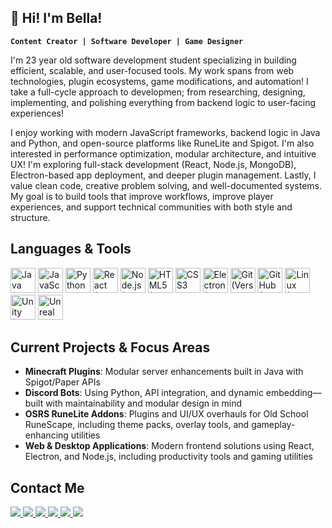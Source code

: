## 🥀 Hi! I'm Bella!
**`Content Creator | Software Developer | Game Designer`**

I'm 23 year old software development student specializing in building efficient, scalable, and user-focused tools. My work spans from web technologies, plugin ecosystems, game modifications, and automation! I take a full-cycle approach to developmen; from researching, designing, implementing, and polishing everything from backend logic to user-facing experiences!

I enjoy working with modern JavaScript frameworks, backend logic in Java and Python, and open-source platforms like RuneLite and Spigot. I'm also interested in performance optimization, modular architecture, and intuitive UX! I'm exploring full-stack development (React, Node.js, MongoDB), Electron-based app deployment, and deeper plugin management. Lastly, I value clean code, creative problem solving, and well-documented systems. My goal is to build tools that improve workflows, improve player experiences, and support technical communities with both style and structure.


## Languages & Tools
<p align="left"> 
<img src="https://cdn.jsdelivr.net/gh/devicons/devicon/icons/java/java-original.svg" title="Java (Minecraft plugins, RuneLite)" width="40" height="40"/> <img src="https://cdn.jsdelivr.net/gh/devicons/devicon/icons/javascript/javascript-original.svg" title="JavaScript" width="40" height="40"/> <img src="https://cdn.jsdelivr.net/gh/devicons/devicon/icons/python/python-original.svg" title="Python" width="40" height="40"/> <img src="https://cdn.jsdelivr.net/gh/devicons/devicon/icons/react/react-original.svg" title="React (Applications)" width="40" height="40"/> <img src="https://cdn.jsdelivr.net/gh/devicons/devicon/icons/nodejs/nodejs-original.svg" title="Node.js (Bot/web backend)" width="40" height="40"/> <img src="https://cdn.jsdelivr.net/gh/devicons/devicon/icons/html5/html5-original.svg" title="HTML5 (Frontend UI)" width="40" height="40"/> <img src="https://cdn.jsdelivr.net/gh/devicons/devicon/icons/css3/css3-original.svg" title="CSS3" width="40" height="40"/> <img src="https://cdn.jsdelivr.net/gh/devicons/devicon/icons/electron/electron-original.svg" title="Electron (Desktop apps)" width="40" height="40"/> <img src="https://cdn.jsdelivr.net/gh/devicons/devicon/icons/git/git-original.svg" title="Git (Version control)" width="40" height="40"/> <img src="https://cdn.jsdelivr.net/gh/devicons/devicon/icons/github/github-original.svg" title="GitHub (Project hosting)" width="40" height="40"/> <img src="https://cdn.jsdelivr.net/gh/devicons/devicon/icons/linux/linux-original.svg" title="Linux (Hosting, dev environment)" width="40" height="40"/> <img src="https://cdn.jsdelivr.net/gh/devicons/devicon/icons/unity/unity-original.svg" title="Unity (Game Design)" width="40" height="40"/> <img src="https://cdn.jsdelivr.net/gh/devicons/devicon/icons/unrealengine/unrealengine-original.svg" title="Unreal Engine" width="40" height="40"/>
</p>

## Current Projects & Focus Areas
- **Minecraft Plugins**: Modular server enhancements built in Java with Spigot/Paper APIs  
- **Discord Bots**: Using Python, API integration, and dynamic embedding—built with maintainability and modular design in mind  
- **OSRS RuneLite Addons**: Plugins and UI/UX overhauls for Old School RuneScape, including theme packs, overlay tools, and gameplay-enhancing utilities  
- **Web & Desktop Applications**: Modern frontend solutions using React, Electron, and Node.js, including productivity tools and gaming utilities

## Contact Me  
<p align="left">
  <a href="https://x.com/pumpkabowo" target="_blank">
  <img src="https://img.shields.io/badge/X-C792EA?style=for-the-badge&logo=x&logoColor=white" />
</a>
  <a href="https://youtube.com/@pumpkabowo" target="_blank">
    <img src="https://img.shields.io/badge/YouTube-C792EA?style=for-the-badge&logo=youtube&logoColor=white" />
  </a>
  <a href="https://instagram.com/pumpkabowo" target="_blank">
    <img src="https://img.shields.io/badge/Instagram-C792EA?style=for-the-badge&logo=instagram&logoColor=white" />
  </a>
  <a href="https://twitch.tv/pumpkabowo" target="_blank">
    <img src="https://img.shields.io/badge/Twitch-C792EA?style=for-the-badge&logo=twitch&logoColor=white" />
  </a>
 <!--  <a href="https://discord.gg/YourServerCode" target="_blank">
    <img src="https://img.shields.io/badge/Discord-C792EA?style=for-the-badge&logo=discord&logoColor=white" />
  </a> -->
  <a href="mailto:youremail@gmail.com" target="_blank">
    <img src="https://img.shields.io/badge/Gmail-C792EA?style=for-the-badge&logo=gmail&logoColor=white" />
  </a>
  <a href="https://www.linkedin.com/in/IsabellaRW/" target="_blank">
    <img src="https://img.shields.io/badge/LinkedIn-C792EA?style=for-the-badge&logo=linkedin&logoColor=white" />
  </a>
</p>
